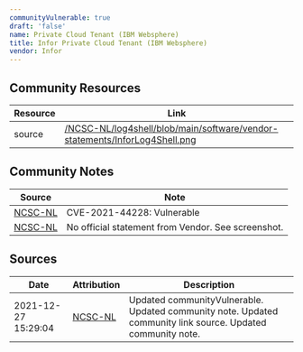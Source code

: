 ```yaml
---
communityVulnerable: true
draft: 'false'
name: Private Cloud Tenant (IBM Websphere)
title: Infor Private Cloud Tenant (IBM Websphere)
vendor: Infor
---
```



## Community Resources
| Resource | Link |
| --- | --- |
| source | [/NCSC-NL/log4shell/blob/main/software/vendor-statements/InforLog4Shell.png](/NCSC-NL/log4shell/blob/main/software/vendor-statements/InforLog4Shell.png) |

## Community Notes
| Source | Note |
| --- | --- |
| [NCSC-NL](https://github.com/NCSC-NL/log4shell/blob/main/software/README.md) | CVE-2021-44228: Vulnerable </ul> |
| [NCSC-NL](https://github.com/NCSC-NL/log4shell/blob/main/software/README.md) | No official statement from Vendor. See screenshot. |

## Sources
| Date | Attribution | Description |
| --- | --- | --- |
| 2021-12-27 15:29:04 | [NCSC-NL](https://github.com/NCSC-NL/log4shell/blob/main/software/README.md) | Updated communityVulnerable. Updated community note. Updated community link source. Updated community note.  |
